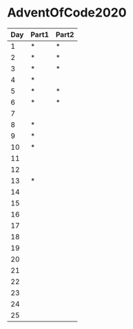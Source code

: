 # AdventOfCode2020
| Day | Part1 | Part2 |
|-----|-------|-------|
| 1   | *     | *     |
| 2   | *     | *     |
| 3   | *     | *     |
| 4   | *     |       |
| 5   | *     | *     |
| 6   | *     | *     |
| 7   |       |       |
| 8   | *     |       |
| 9   | *     |       |
| 10  | *     |       |
| 11  |       |       | not attempted yet
| 12  |       |       | not attempted yet
| 13  |  *    |       |
| 14  |       |       |
| 15  |       |       |
| 16  |       |       |
| 17  |       |       |
| 18  |       |       |
| 19  |       |       |
| 20  |       |       |
| 21  |       |       |
| 22  |       |       |
| 23  |       |       |
| 24  |       |       |
| 25  |       |       |
